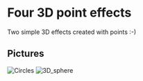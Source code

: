 # Four 3D point effects

Two simple 3D effects created with points :-)

## Pictures

![Circles](https://github.com/user-attachments/assets/a4e023b7-4581-402c-abb2-4cf7088e567a)
![3D_sphere](https://github.com/user-attachments/assets/939a7f9b-6294-4335-ac05-821e1ed49d55)


